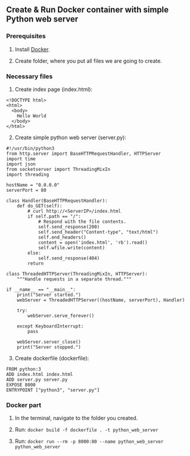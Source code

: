 ## Create & Run Docker container with simple Python web server

### Prerequisites

1. Install [Docker](https://www.docker.com).

2. Create folder, where you put all files we are going to create.


### Necessary files

1. Create index page (index.html):
  ```
  <!DOCTYPE html>
  <html>
    <body>
      Hello World
    </body>
  </html>
  ```
  
2. Create simple python web server (server.py):
  ```
  #!/usr/bin/python3
  from http.server import BaseHTTPRequestHandler, HTTPServer
  import time
  import json
  from socketserver import ThreadingMixIn
  import threading
  
  hostName = "0.0.0.0"
  serverPort = 80
  
  class Handler(BaseHTTPRequestHandler):
      def do_GET(self):
          # curl http://<ServerIP>/index.html
          if self.path == "/":
              # Respond with the file contents.
              self.send_response(200)
              self.send_header("Content-type", "text/html")
              self.end_headers()
              content = open('index.html', 'rb').read()
              self.wfile.write(content)
          else:
              self.send_response(404)
          return
          
  class ThreadedHTTPServer(ThreadingMixIn, HTTPServer):
      """Handle requests in a separate thread."""
      
  if __name__ == "__main__":
      print("Server started.")
      webServer = ThreadedHTTPServer((hostName, serverPort), Handler)
      
      try:
          webServer.serve_forever()
          
      except KeyboardInterrupt:
          pass
          
      webServer.server_close()
      print("Server stopped.")
  ```

3. Create dockerfile (dockerfile):
  ```
  FROM python:3
  ADD index.html index.html
  ADD server.py server.py
  EXPOSE 8000
  ENTRYPOINT ["python3", "server.py"]
  ```
 
### Docker part
 
1. In the terminal, navigate to the folder you created.

2. Run: ``docker build -f dockerfile . -t python_web_server``
 
3. Run: ``docker run --rm -p 8000:80 --name python_web_server python_web_server``

